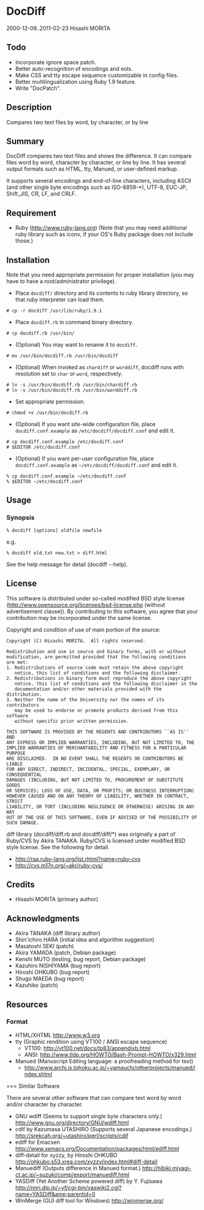 # DocDiff

2000-12-09..2011-02-23 Hisashi MORITA

## Todo

* Incorporate ignore space patch.
* Better auto-recognition of encodings and eols.
* Make CSS and tty escape sequence customizable in config files.
* Better multilingualization using Ruby 1.9 feature.
* Write "DocPatch".


## Description

Compares two text files by word, by character, or by line

## Summary

DocDiff compares two text files and shows the difference.  It can compare files word by word, character by character, or line by line.  It has several output formats such as HTML, tty, Manued, or user-defined markup.

It supports several encodings and end-of-line characters, including ASCII (and other single byte encodings such as ISO-8859-*), UTF-8, EUC-JP, Shift_JIS, CR, LF, and CRLF.


## Requirement

* Ruby (http://www.ruby-lang.org)
  (Note that you may need additional ruby library such as iconv, if your OS's Ruby package does not include those.)

## Installation

Note that you need appropriate permission for proper installation (you may have to have a root/administrator privilege).

* Place `docdiff/` directory and its contents to ruby library directory, so that ruby interpreter can load them.

```
# cp -r docdiff /usr/lib/ruby/1.9.1
```

* Place `docdiff.rb` in command binary directory.

```
# cp docdiff.rb /usr/bin/
```

* (Optional) You may want to rename it to `docdiff`.

```
# mv /usr/bin/docdiff.rb /usr/bin/docdiff
```

* (Optional) When invoked as `chardiff` or `worddiff`, docdiff runs with resolution set to `char` or `word`, respectively.

```
# ln -s /usr/bin/docdiff.rb /usr/bin/chardiff.rb
# ln -s /usr/bin/docdiff.rb /usr/bin/worddiff.rb
```

* Set appropriate permission.

```
# chmod +x /usr/bin/docdiff.rb
```

* (Optional) If you want site-wide configuration file, place `docdiff.conf.example` as `/etc/docdiff/docdiff.conf` and edit it.

```
# cp docdiff.conf.example /etc/docdiff.conf
# $EDITOR /etc/docdiff.conf
```

* (Optional) If you want per-user configuration file, place `docdiff.conf.example` as `~/etc/docdiff/docdiff.conf` and edit it.

```
% cp docdiff.conf.example ~/etc/docdiff.conf
% $EDITOR ~/etc/docdiff.conf
```

## Usage

### Synopsis

    % docdiff [options] oldfile newfile

e.g.

    % docdiff old.txt new.txt > diff.html

See the help message for detail (docdiff --help).

## License

This software is distributed under so-called modified BSD style license (http://www.opensource.org/licenses/bsd-license.php (without advertisement clause)).  By contributing to this software, you agree that your contribution may be incorporated under the same license.

Copyright and condition of use of main portion of the source:

```
Copyright (C) Hisashi MORITA.  All rights reserved.

Redistribution and use in source and binary forms, with or without
modification, are permitted provided that the following conditions
are met:
1. Redistributions of source code must retain the above copyright
   notice, this list of conditions and the following disclaimer.
2. Redistributions in binary form must reproduce the above copyright
   notice, this list of conditions and the following disclaimer in the
   documentation and/or other materials provided with the distribution.
3. Neither the name of the University nor the names of its contributors
   may be used to endorse or promote products derived from this software
   without specific prior written permission.

THIS SOFTWARE IS PROVIDED BY THE REGENTS AND CONTRIBUTORS ``AS IS'' AND
ANY EXPRESS OR IMPLIED WARRANTIES, INCLUDING, BUT NOT LIMITED TO, THE
IMPLIED WARRANTIES OF MERCHANTABILITY AND FITNESS FOR A PARTICULAR PURPOSE
ARE DISCLAIMED.  IN NO EVENT SHALL THE REGENTS OR CONTRIBUTORS BE LIABLE
FOR ANY DIRECT, INDIRECT, INCIDENTAL, SPECIAL, EXEMPLARY, OR CONSEQUENTIAL
DAMAGES (INCLUDING, BUT NOT LIMITED TO, PROCUREMENT OF SUBSTITUTE GOODS
OR SERVICES; LOSS OF USE, DATA, OR PROFITS; OR BUSINESS INTERRUPTION)
HOWEVER CAUSED AND ON ANY THEORY OF LIABILITY, WHETHER IN CONTRACT, STRICT
LIABILITY, OR TORT (INCLUDING NEGLIGENCE OR OTHERWISE) ARISING IN ANY WAY
OUT OF THE USE OF THIS SOFTWARE, EVEN IF ADVISED OF THE POSSIBILITY OF
SUCH DAMAGE.
```

diff library (docdiff/diff.rb and docdiff/diff/*) was originally a part of Ruby/CVS by Akira TANAKA.
Ruby/CVS is licensed under modified BSD style license.
See the following for detail.

* http://raa.ruby-lang.org/list.rhtml?name=ruby-cvs
* http://cvs.m17n.org/~akr/ruby-cvs/

## Credits

* Hisashi MORITA (primary author)

## Acknowledgments

* Akira TANAKA (diff library author)</li>
* Shin'ichiro HARA (initial idea and algorithm suggestion)</li>
* Masatoshi SEKI (patch)</li>
* Akira YAMADA (patch, Debian package)</li>
* Kenshi MUTO (testing, bug report, Debian package)</li>
* Kazuhiro NISHIYAMA (bug report)</li>
* Hiroshi OHKUBO (bug report)</li>
* Shugo MAEDA (bug report)</li>
* Kazuhiko (patch)</li>


## Resources

### Format

* HTML/XHTML http://www.w3.org
* tty (Graphic rendition using VT100 / ANSI escape sequence)
    * VT100: http://vt100.net/docs/tp83/appendixb.html
    * ANSI: http://www.tldp.org/HOWTO/Bash-Prompt-HOWTO/x329.html
* Manued (Manuscript Editing language: a proofreading method for text)
    * http://www.archi.is.tohoku.ac.jp/~yamauchi/otherprojects/manued/index.shtml

=== Similar Software

There are several other software that can compare text word by word and/or character by character.

* GNU wdiff (Seems to support single byte characters only.)
     http://www.gnu.org/directory/GNU/wdiff.html
* cdif by Kazumasa UTASHIRO (Supports several Japanese encodings.)
     http://srekcah.org/~utashiro/perl/scripts/cdif
* ediff for Emacsen
     http://www.xemacs.org/Documentation/packages/html/ediff.html
* diff-detail for xyzzy, by Hiroshi OHKUBO
     http://ohkubo.s53.xrea.com/xyzzy/index.html#diff-detail
* Manuediff (Outputs difference in Manued format.)
     http://hibiki.miyagi-ct.ac.jp/~suzuki/comp/export/manuediff.html
* YASDiff (Yet Another Scheme powered diff) by Y. Fujisawa
     http://nnri.dip.jp/~yf/cgi-bin/yaswiki2.cgi?name=YASDiff&amp;parentid=0
* WinMerge (GUI diff tool for Windows)
     http://winmerge.org/
